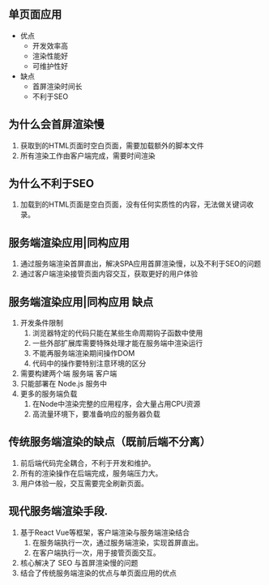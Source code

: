 ## 单页面应用
- 优点
  - 开发效率高
  - 渲染性能好
  - 可维护性好
- 缺点
  - 首屏渲染时间长
  - 不利于SEO

## 为什么会首屏渲染慢
1. 获取到的HTML页面时空白页面，需要加载额外的脚本文件
2. 所有渲染工作由客户端完成，需要时间渲染

## 为什么不利于SEO
1. 加载到的HTML页面是空白页面，没有任何实质性的内容，无法做关键词收录。

## 服务端渲染应用|同构应用
1. 通过服务端渲染首屏直出，解决SPA应用首屏渲染慢，以及不利于SEO的问题
2. 通过客户端渲染接管页面内容交互，获取更好的用户体验

## 服务端渲染应用|同构应用 缺点
1. 开发条件限制
   1. 浏览器特定的代码只能在某些生命周期钩子函数中使用
   2. 一些外部扩展库需要特殊处理才能在服务端中渲染运行
   3. 不能再服务端渲染期间操作DOM
   4. 代码中的操作要特别注意环境的区分
2. 需要构建两个端 服务端 客户端
3. 只能部署在 Node.js 服务中 
4. 更多的服务端负载
   1. 在Node中渲染完整的应用程序，会大量占用CPU资源
   2. 高流量环境下，要准备响应的服务器负载

## 传统服务端渲染的缺点（既前后端不分离）
1. 前后端代码完全耦合，不利于开发和维护。
2. 所有的渲染操作在后端完成，服务端压力大。
3. 用户体验一般，交互需要完全刷新页面。

## 现代服务端渲染手段.
1. 基于React Vue等框架，客户端渲染与服务端渲染结合
   1. 在服务端执行一次，通过服务端渲染，实现首屏直出。
   2. 在客户端执行一次，用于接管页面交互。
2. 核心解决了 SEO 与首屏渲染慢的问题
3. 结合了传统服务端渲染的优点与单页面应用的优点
